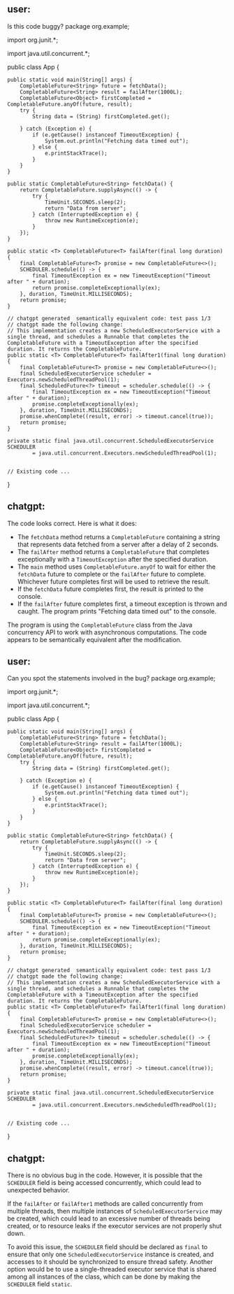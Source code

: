 

## user: 

Is this code buggy?
package org.example;

import org.junit.*;

import java.util.concurrent.*;

public class App {

    public static void main(String[] args) {
        CompletableFuture<String> future = fetchData();
        CompletableFuture<String> result = failAfter(1000L);
        CompletableFuture<Object> firstCompleted = CompletableFuture.anyOf(future, result);
        try {
            String data = (String) firstCompleted.get();

        } catch (Exception e) {
            if (e.getCause() instanceof TimeoutException) {
                System.out.println("Fetching data timed out");
            } else {
                e.printStackTrace();
            }
        }
    }

    public static CompletableFuture<String> fetchData() {
        return CompletableFuture.supplyAsync(() -> {
            try {
                TimeUnit.SECONDS.sleep(2);
                return "Data from server";
            } catch (InterruptedException e) {
                throw new RuntimeException(e);
            }
        });
    }

    public static <T> CompletableFuture<T> failAfter(final long duration) {
        final CompletableFuture<T> promise = new CompletableFuture<>();
        SCHEDULER.schedule(() -> {
            final TimeoutException ex = new TimeoutException("Timeout after " + duration);
            return promise.completeExceptionally(ex);
        }, duration, TimeUnit.MILLISECONDS);
        return promise;
    }

    // chatgpt generated  semantically equivalent code: test pass 1/3
    // chatgpt made the following change:
    // This implementation creates a new ScheduledExecutorService with a single thread, and schedules a Runnable that completes the CompletableFuture with a TimeoutException after the specified duration. It returns the CompletableFuture.
    public static <T> CompletableFuture<T> failAfter1(final long duration) {
        final CompletableFuture<T> promise = new CompletableFuture<>();
        final ScheduledExecutorService scheduler = Executors.newScheduledThreadPool(1);
        final ScheduledFuture<?> timeout = scheduler.schedule(() -> {
            final TimeoutException ex = new TimeoutException("Timeout after " + duration);
            promise.completeExceptionally(ex);
        }, duration, TimeUnit.MILLISECONDS);
        promise.whenComplete((result, error) -> timeout.cancel(true));
        return promise;
    }

    private static final java.util.concurrent.ScheduledExecutorService SCHEDULER
            = java.util.concurrent.Executors.newScheduledThreadPool(1);


    // Existing code ...
}

## chatgpt: 

The code looks correct. Here is what it does:

- The `fetchData` method returns a `CompletableFuture` containing a string that represents data fetched from a server after a delay of 2 seconds.
- The `failAfter` method returns a `CompletableFuture` that completes exceptionally with a `TimeoutException` after the specified duration.
- The `main` method uses `CompletableFuture.anyOf` to wait for either the `fetchData` future to complete or the `failAfter` future to complete. Whichever future completes first will be used to retrieve the result.
- If the `fetchData` future completes first, the result is printed to the console.
- If the `failAfter` future completes first, a timeout exception is thrown and caught. The program prints "Fetching data timed out" to the console.

The program is using the `CompletableFuture` class from the Java concurrency API to work with asynchronous computations. The code appears to be semantically equivalent after the modification.

## user: 

Can you spot the statements involved in the bug?
package org.example;

import org.junit.*;

import java.util.concurrent.*;

public class App {

    public static void main(String[] args) {
        CompletableFuture<String> future = fetchData();
        CompletableFuture<String> result = failAfter(1000L);
        CompletableFuture<Object> firstCompleted = CompletableFuture.anyOf(future, result);
        try {
            String data = (String) firstCompleted.get();

        } catch (Exception e) {
            if (e.getCause() instanceof TimeoutException) {
                System.out.println("Fetching data timed out");
            } else {
                e.printStackTrace();
            }
        }
    }

    public static CompletableFuture<String> fetchData() {
        return CompletableFuture.supplyAsync(() -> {
            try {
                TimeUnit.SECONDS.sleep(2);
                return "Data from server";
            } catch (InterruptedException e) {
                throw new RuntimeException(e);
            }
        });
    }

    public static <T> CompletableFuture<T> failAfter(final long duration) {
        final CompletableFuture<T> promise = new CompletableFuture<>();
        SCHEDULER.schedule(() -> {
            final TimeoutException ex = new TimeoutException("Timeout after " + duration);
            return promise.completeExceptionally(ex);
        }, duration, TimeUnit.MILLISECONDS);
        return promise;
    }

    // chatgpt generated  semantically equivalent code: test pass 1/3
    // chatgpt made the following change:
    // This implementation creates a new ScheduledExecutorService with a single thread, and schedules a Runnable that completes the CompletableFuture with a TimeoutException after the specified duration. It returns the CompletableFuture.
    public static <T> CompletableFuture<T> failAfter1(final long duration) {
        final CompletableFuture<T> promise = new CompletableFuture<>();
        final ScheduledExecutorService scheduler = Executors.newScheduledThreadPool(1);
        final ScheduledFuture<?> timeout = scheduler.schedule(() -> {
            final TimeoutException ex = new TimeoutException("Timeout after " + duration);
            promise.completeExceptionally(ex);
        }, duration, TimeUnit.MILLISECONDS);
        promise.whenComplete((result, error) -> timeout.cancel(true));
        return promise;
    }

    private static final java.util.concurrent.ScheduledExecutorService SCHEDULER
            = java.util.concurrent.Executors.newScheduledThreadPool(1);


    // Existing code ...
}

## chatgpt: 

There is no obvious bug in the code. However, it is possible that the `SCHEDULER` field is being accessed concurrently, which could lead to unexpected behavior. 

If the `failAfter` or `failAfter1` methods are called concurrently from multiple threads, then multiple instances of `ScheduledExecutorService` may be created, which could lead to an excessive number of threads being created, or to resource leaks if the executor services are not properly shut down.

To avoid this issue, the `SCHEDULER` field should be declared as `final` to ensure that only one `ScheduledExecutorService` instance is created, and accesses to it should be synchronized to ensure thread safety. Another option would be to use a single-threaded executor service that is shared among all instances of the class, which can be done by making the `SCHEDULER` field `static`.